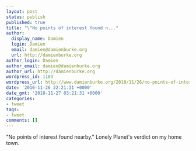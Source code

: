 ```yaml
---
layout: post
status: publish
published: true
title: "\"No points of interest found n..."
author:
  display_name: Damien
  login: Damien
  email: damien@damienburke.org
  url: http://damienburke.org
author_login: Damien
author_email: damien@damienburke.org
author_url: http://damienburke.org
wordpress_id: 1103
wordpress_url: http://www.damienburke.org/2010/11/26/no-points-of-interest-found-n/
date: '2010-11-26 22:21:31 +0000'
date_gmt: '2010-11-27 03:21:31 +0000'
categories:
- tweet
tags:
- tweet
comments: []
---
```

<p>"No points of interest found nearby." Lonely Planet's verdict on my home town.</p>
